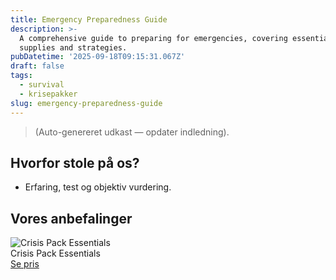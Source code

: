 ```yaml
---
title: Emergency Preparedness Guide
description: >-
  A comprehensive guide to preparing for emergencies, covering essential
  supplies and strategies.
pubDatetime: '2025-09-18T09:15:31.067Z'
draft: false
tags:
  - survival
  - krisepakker
slug: emergency-preparedness-guide
---
```

> (Auto-genereret udkast — opdater indledning).

## Hvorfor stole på os?
- Erfaring, test og objektiv vurdering.

## Vores anbefalinger


<!-- Auto: Affiliate-kort fra Products/SKUs -->

<div class="aff-card"><img src="abstract_15.png (https://v5.airtableusercontent.com/v3/u/45/45/1758196800000/gOD9-kQpM8Ow_dReni_Rqw/c7FTHNOwmnW9NCI6cpo_H5iAsTJ_4PFrkpxhw-btCCBrr3sgvv__icAv7hQJkE5p7Wuopx75MJVP_Ylc4pY72DFyfgBPDQztbrmtcxL1YgUhfetsCUlSIYBlokC2hqTFhkvBeYArinplc1M_VsAm2_wts-nCWFkop9LArM-4qvw/nYWfFadwwqExlD6x4raqhxgI3hHwjEqtaYvcqUjr84c)" alt="Crisis Pack Essentials" class="aff-card__img" /><div class="aff-card__meta"><div class="aff-card__title">Crisis Pack Essentials</div><a class="aff-btn" href="https://affiliate.homeessentialsee62.com/deal789?utm_source=klartilalt&utm_medium=affiliate&subid=emergency-preparedness-guide-2025-09-18" rel="sponsored nofollow noopener" target="_blank">Se pris</a></div></div>

